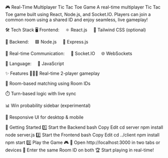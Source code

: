 🎮 Real-Time Multiplayer Tic Tac Toe Game
A real-time multiplayer Tic Tac Toe game built using React, Node.js, and Socket.IO.
Players can join a common room using a shared ID and enjoy seamless, live gameplay!

🛠️ Tech Stack
🖥️ Frontend:
    ⚛️ React.js
    🎨 Tailwind CSS (optional)

🧠 Backend:
    🟩 Node.js
    🚀 Express.js

🔌 Real-time Communication:
    📡 Socket.IO
    🌐 WebSockets

📜 Language:
    📘 JavaScript

✨ Features
🧑‍🤝‍🧑 Real-time 2-player gameplay

🔗 Room-based matching using Room IDs

⏱️ Turn-based logic with live sync

📊 Win probability sidebar (experimental)

📱 Responsive UI for desktop & mobile

🚀 Getting Started
1️⃣ Start the Backend
bash
Copy
Edit
cd server
npm install
node server.js
2️⃣ Start the Frontend
bash
Copy
Edit
cd ../client
npm install
npm start
3️⃣ Play the Game 🎮
🔗 Open http://localhost:3000 in two tabs or devices
🔑 Enter the same Room ID on both
🏆 Start playing in real-time!
